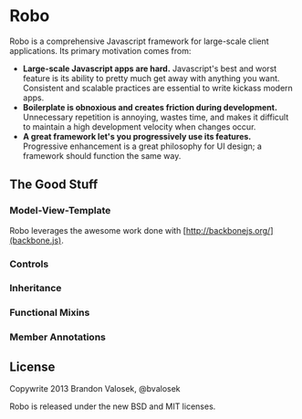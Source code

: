 # Robo

Robo is a comprehensive Javascript framework for large-scale client applications. Its primary motivation comes from:

* **Large-scale Javascript apps are hard.** Javascript's best and worst feature
  is its ability to pretty much get away with anything you want. Consistent and
  scalable practices are essential to write kickass modern apps.
* **Boilerplate is obnoxious and creates friction during development.**
  Unnecessary repetition is annoying, wastes time, and makes it difficult to
  maintain a high development velocity when changes occur.
* **A great framework let's you progressively use its features.** Progressive
  enhancement is a great philosophy for UI design; a framework should function
  the same way.

## The Good Stuff

### Model-View-Template

Robo leverages the awesome work done with [http://backbonejs.org/](backbone.js).

### Controls

### Inheritance

### Functional Mixins

### Member Annotations

## License
Copywrite 2013 Brandon Valosek, @bvalosek

Robo is released under the new BSD and MIT licenses.

